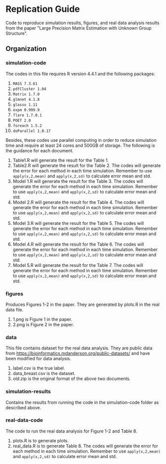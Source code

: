 # Replication Guide 

Code to reproduce simulation results, figures, and real data analysis results from the paper "Large Precision Matrix Estimation with Unknown Group Structure".

## Organization

### simulation-code  

The codes in this file requires R version 4.4.1 and the following packages:

1. ```MASS 7.3.61```
2. ```pdfCluster 1.04```
3. ```Matrix 1.7.0```
4. ```glmnet 4.1.8```
5. ```glasso 1.11```
6. ```expm 0.999.9```
7. ```flare 1.7.0.1```
8. ```POET 2.0```
9. ```foreach 1.5.2```
10. ```doParallel 1.0.17```

Besides, these codes use parallel computing in order to reduce simulation time and require at least 24 cores and 500GB of storage. The following is the guidance for each document.

1. Table1.R will generate the result for the Table 1.
2. Table2.R will generate the result for the Table 2. The codes will generate the error for each method in each time simulation. Remember to use ```apply(x,2,mean)``` and ```apply(x,2,sd)``` to calculate error mean and std.
3. Model 1.R will generate the result for the Table 3. The codes will generate the error for each method in each time simulation. Remember to use ```apply(x,2,mean)``` and ```apply(x,2,sd)``` to calculate error mean and std.
4. Model 2.R will generate the result for the Table 4. The codes will generate the error for each method in each time simulation. Remember to use ```apply(x,2,mean)``` and ```apply(x,2,sd)``` to calculate error mean and std.
5. Model 3.R will generate the result for the Table 5. The codes will generate the error for each method in each time simulation. Remember to use ```apply(x,2,mean)``` and ```apply(x,2,sd)``` to calculate error mean and std.
6. Model 4.R will generate the result for the Table 6. The codes will generate the error for each method in each time simulation. Remember to use ```apply(x,2,mean)``` and ```apply(x,2,sd)``` to calculate error mean and std.
7. Model 5.R will generate the result for the Table 7. The codes will generate the error for each method in each time simulation. Remember to use ```apply(x,2,mean)``` and ```apply(x,2,sd)``` to calculate error mean and std.

### figures  

Produces Figures 1-2 in the paper. They are generated by plots.R in the real data file.

1. 1.png is Figure 1 in the paper.
2. 2.png is Figure 2 in the paper.

### data

This file contains dataset for the real data analysis. They are public data from https://bioinformatics.mdanderson.org/public-datasets/ and have been modified for data analysis.

1. label.csv is the true label.
2. data_breast.csv is the dataset.
3. old.zip is the original format of the above two documents.

### simulation-results  

Contains the results from running the code in the simulation-code folder as described above. 


### real-data-code  

The code to run the real data analysis for Figure 1-2 and Table 8. 
1. plots.R is to generate plots.
2. real_data.R is to generate Table 8. The codes will generate the error for each method in each time simulation. Remember to use ```apply(x,2,mean)``` and ```apply(x,2,sd)``` to calculate error mean and std.
